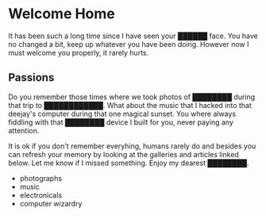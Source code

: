 Welcome Home
============

It has been such a long time since I have seen your ██████ face. You have no changed a bit, keep up whatever you have been doing.
However now I must welcome you properly, it rarely hurts.

## Passions

Do you remember those times where we took photos of ████████ during that trip to ████████████. What about the music that I hacked into that deejay's computer during that one magical sunset. You where always fiddling with that ████████ device I built for you, never paying any attention.


It is ok if you don't remember everyhing, humans rarely do and besides you can refresh your memory by looking at the galleries and articles linked below. Let me know if I missed something. Enjoy my dearest ████████.

- photographs
- music
- electronicals
- computer wizardry
